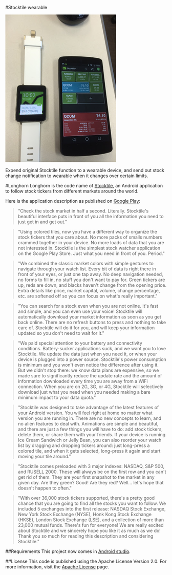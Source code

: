 #Stocktile wearable

![stockwearable](https://github.com/ssegma/longhorn/blob/wear/stockwearable.jpg)

Expend original Stocktile function to a wearable device, and send out stock change notification to wearable when it changes over certain limits.



#Longhorn
Longhorn is the code name of [Stocktile](https://play.google.com/store/apps/details?id=com.svpino.longhorn), an Android application to follow stock tickers from different markets around the world.




Here is the application description as published on [Google Play](https://play.google.com/store/apps/details?id=com.svpino.longhorn):

> "Check the stock market in half a second. Literally. Stocktile's beautiful interface puts in front of you all the information you need to just get in and get out."

> "Using colored tiles, now you have a different way to organize the stock tickers that you care about. No more packs of smalls numbers crammed together in your device. No more loads of data that you are not interested in. Stocktile is the simplest stock watcher application on the Google Play Store. Just what you need in front of you. Period."

> "We combined the classic market colors with simple gestures to navigate through your watch list. Every bit of data is right there in front of your eyes, or just one tap away. No deep navigation needed, no forms to fill in, no stuff you don't want to pay for. Green tickers are up, reds are down, and blacks haven't change from the opening price. Extra details like price, market capital, volume, change percentage, etc. are softened off so you can focus on what's really important."

> "You can search for a stock even when you are not online. It's fast and simple, and you can even use your voice! Stocktile will automatically download your market information as soon as you get back online. There are no refresh buttons to press and nothing to take care of. Stocktile will do it for you, and will keep your information updated so you don't need to wait for it."

> "We paid special attention to your battery and connectivity conditions. Battery-sucker applications suck, and we want you to love Stocktile. We update the data just when you need it, or when your device is plugged into a power source. Stocktile's power consumption is minimum and you won't even notice the difference after using it. But we didn't stop there: we know data plans are expensive, so we made sure to significantly reduce the update rate and the amount of information downloaded every time you are away from a WiFi connection. When you are on 2G, 3G, or 4G, Stocktile will selectively download just what you need when you needed making a bare minimum impact to your data quota."

> "Stocktile was designed to take advantage of the latest features of your Android version. You will feel right at home no matter what version you are running in. There are no new concepts to learn, and no alien features to deal with. Animations are simple and beautiful, and there are just a few things you will have to do: add stock tickers, delete them, or share them with your friends. If your device is running Ice Cream Sandwich or Jelly Bean, you can also reorder your watch list by dragging and dropping tickers around: just long-press a colored tile, and when it gets selected, long-press it again and start moving your tile around."

> "Stocktile comes preloaded with 3 major indexes: NASDAQ, S&P 500, and RUSELL 2000. These will always be on the first row and you can't get rid of them. They are your first snapshot to the market in any given day. Are they green? Good! Are they red? Well... let's hope that doesn't happen to often."

> "With over 36,000 stock tickers supported, there's a pretty good chance that you are going to find all the stocks you want to follow. We included 5 exchanges into the first release: NASDAQ Stock Exchange, New York Stock Exchange (NYSE), Honk Kong Stock Exchange (HKSE), London Stock Exchange (LSE), and a collection of more than 23,000 mutual funds. There's fun for everyone!
We are really excited about Stocktile and we sincerely hope you like it as much as we do! Thank you so much for reading this description and considering Stocktile."

##Requirements
This project now comes in [Android studio](https://developer.android.com/sdk/installing/studio.html).


##License
This code is published using the Apache License Version 2.0. For more information, visit the [Apache License](http://www.apache.org/licenses/LICENSE-2.0) page.

